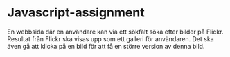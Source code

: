 # Javascript-assignment
En webbsida där en användare kan via ett sökfält söka efter bilder på Flickr. Resultat från Flickr ska visas upp som ett galleri för användaren. Det ska även gå att klicka på en bild för att få en större version av denna bild.
